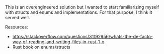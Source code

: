 This is an overengineered solution but I wanted to start familiarizing myself with structs and enums and implementations. For that purpose, I think it served well.

Resources:
- https://stackoverflow.com/questions/31192956/whats-the-de-facto-way-of-reading-and-writing-files-in-rust-1-x
- Rust book on enums/structs